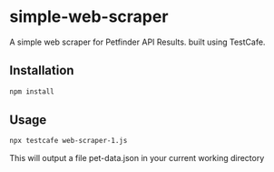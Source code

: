 # simple-web-scraper

A simple web scraper for Petfinder API Results. built using TestCafe. 

## Installation

```sh
npm install
```

## Usage

```sh
npx testcafe web-scraper-1.js
```

This will output a file pet-data.json in your current working directory